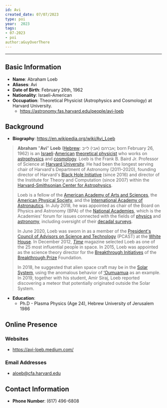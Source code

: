```yaml
---
id: Avi
created_date: 07/07/2023
type: poi
year:  2023
tags:
- 07-2023
- poi
author:aGuyOverThere
---
```


----

## Basic Information

- **Name**: Abraham Loeb
- **Aliases**: Avi 
- **Date of Birth**: February 26th, 1962
- **Nationality**: Israeli-American
- **Occupation**: Theoretical Physicist (Astrophysics and Cosmology) at Harvard University.
	- https://astronomy.fas.harvard.edu/people/avi-loeb

## Background

- **Biography**: https://en.wikipedia.org/wiki/Avi_Loeb

> **Abraham** "**Avi**" **Loeb** ([Hebrew](https://en.wikipedia.org/wiki/Hebrew_language "Hebrew language"): אברהם (אבי) לייב; born February 26, 1962) is an [Israeli](https://en.wikipedia.org/wiki/Israelis "Israelis")-[American](https://en.wikipedia.org/wiki/Americans "Americans") [theoretical physicist](https://en.wikipedia.org/wiki/Theoretical_physics "Theoretical physics") who works on [astrophysics](https://en.wikipedia.org/wiki/Astrophysics "Astrophysics") and [cosmology](https://en.wikipedia.org/wiki/Physical_cosmology "Physical cosmology"). Loeb is the Frank B. Baird Jr. Professor of Science at [Harvard University](https://en.wikipedia.org/wiki/Harvard_University "Harvard University"). He had been the longest serving chair of Harvard's Department of Astronomy (2011–2020), founding director of Harvard's [Black Hole Initiative](https://en.wikipedia.org/wiki/Black_Hole_Initiative "Black Hole Initiative") (since 2016) and director of the Institute for Theory and Computation (since 2007) within the [Harvard-Smithsonian Center for Astrophysics](https://en.wikipedia.org/wiki/Harvard-Smithsonian_Center_for_Astrophysics "Harvard-Smithsonian Center for Astrophysics").
> 
> Loeb is a fellow of the [American Academy of Arts and Sciences](https://en.wikipedia.org/wiki/American_Academy_of_Arts_and_Sciences "American Academy of Arts and Sciences"), the [American Physical Society](https://en.wikipedia.org/wiki/American_Physical_Society "American Physical Society"), and the [International Academy of Astronautics](https://en.wikipedia.org/wiki/International_Academy_of_Astronautics "International Academy of Astronautics"). In July 2018, he was appointed as chair of the Board on Physics and Astronomy (BPA) of the [National Academies](https://en.wikipedia.org/wiki/National_Academies "National Academies"), which is the Academies' forum for issues connected with the fields of [physics](https://en.wikipedia.org/wiki/Physics "Physics") and [astronomy](https://en.wikipedia.org/wiki/Astronomy "Astronomy"), including oversight of their [decadal surveys](https://en.wikipedia.org/wiki/Decadal_survey "Decadal survey").
> 
> In June 2020, Loeb was sworn in as a member of the [President's Council of Advisors on Science and Technology](https://en.wikipedia.org/wiki/President%27s_Council_of_Advisors_on_Science_and_Technology "President's Council of Advisors on Science and Technology") (PCAST) at the [White House](https://en.wikipedia.org/wiki/White_House "White House"). In December 2012, _[Time](https://en.wikipedia.org/wiki/Time_(magazine) "Time (magazine)")_ magazine selected Loeb as one of the 25 most influential people in space. In 2015, Loeb was appointed as the science theory director for the [Breakthrough Initiatives](https://en.wikipedia.org/wiki/Breakthrough_Initiatives "Breakthrough Initiatives") of the [Breakthrough Prize](https://en.wikipedia.org/wiki/Breakthrough_Prize "Breakthrough Prize") Foundation.
> 
> In 2018, he suggested that alien space craft may be in the [Solar System](https://en.wikipedia.org/wiki/Solar_System "Solar System"), using the anomalous behavior of [ʻOumuamua](https://en.wikipedia.org/wiki/%CA%BBOumuamua "ʻOumuamua") as an example. In 2019, together with his student, Amir Siraj, Loeb reported discovering a meteor that potentially originated outside the Solar System.


- **Education**: 
	- Ph.D - Plasma Physics (Age 24), Hebrew University of Jerusalem 1986

## Online Presence

### Websites

- https://avi-loeb.medium.com/

### Email Addresses

- [aloeb@cfa.harvard.edu](mailto:aloeb@cfa.harvard.edu)

## Contact Information

- **Phone Number**: (617) 496-6808

